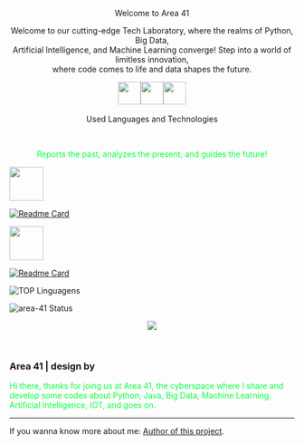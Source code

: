<p align="center">Welcome to Area 41

<p align="center">Welcome to our cutting-edge Tech Laboratory, where the realms of Python, Big Data,</br>
Artificial Intelligence, and Machine Learning converge! Step into a world of limitless innovation,</br>
where code comes to life and data shapes the future.</p>

<p align="center"><img align="center" src="https://cdn.jsdelivr.net/gh/devicons/devicon/icons/java/java-original.svg" width="40" height="40"/><img align="center" src="https://cdn.jsdelivr.net/gh/devicons/devicon/icons/python/python-original.svg" width="40" height="40"/><img align="center" src="https://upload.wikimedia.org/wikipedia/commons/thumb/c/cf/New_Power_BI_Logo.svg/630px-New_Power_BI_Logo.svg.png" width="40" height="40"/></br></br>Used Languages and Technologies</p></br>

<p style="color: #05ff3e" align="center">Reports the past, analyzes the present, and guides the future!</p>

<p align="left"><img align="center" src="https://cdn.jsdelivr.net/gh/devicons/devicon/icons/python/python-original.svg" width="60" height="60"/></p>
          
[![Readme Card](https://github-readme-stats.vercel.app/api/pin/?username=area-41&repo=Python&show_owner=true&layout=donut&theme=transparent&title_color=05ff3e&text_color=05ff3e&icon_color=05ff3e&border_color=05ff3e&bg_color=000000&border_radius=30&hide_border=true&line_height=30&text_bold=true)](https://github.com/area-41/Python)    


<p align="left"><img align="center" src="https://cdn.jsdelivr.net/gh/devicons/devicon/icons/java/java-original.svg" width="60" height="60"/></p>    

[![Readme Card](https://github-readme-stats.vercel.app/api/pin/?username=area-41&repo=Back-End&show_owner=true&layout=donut&theme=transparent&title_color=05ff3e&text_color=05ff3e&icon_color=05ff3e&border_color=05ff3e&bg_color=000000&border_radius=30&hide_border=true&line_height=30&text_bold=true)](https://github.com/area-41/Back-End/tree/main/ProgramacaoOreintadaObjetos_02)   


![TOP Linguagens](https://github-readme-stats.vercel.app/api/top-langs/?username=area-41&layout=donut&theme=transparent&title_color=05ff3e&text_color=05ff3e&icon_color=05ff3e&border_color=05ff3e&bg_color=000000&border_radius=30&card_width=800)

![area-41 Status](https://github-readme-stats.vercel.app/api?username=area-41&theme=transparent&show_icons=true&title_color=05ff3e&text_color=05ff3e&icon_color=05ff3e&border_color=05ff3e&bg_color=000000&border_radius=30&card_width=800&hide=stars,contribs&show=reviews,prs_merged,prs_merged_percentage&hide_border=true&line_height=30&text_bold=true&hide_rank=true&layout=compact)


<p align="center"> <img align="center" src="https://profile-counter.glitch.me/area-41/count.svg" /></p>
</br>


### Area 41 | design by

<font color=05ff3e>Hi there, thanks for joing us at Area 41, the cyberspace where I share and develop some codes about Python, Java, Big Data, Machine Learning, Artificial Intelligence, IOT, and goes on.</font> 

-----
If you wanna know more about me:
[Author of this project](https://github.com/area-41/area-41/blob/main/AUTHOR.md).


